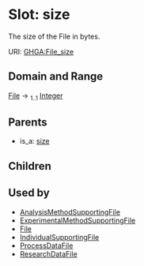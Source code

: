 
# Slot: size


The size of the File in bytes.

URI: [GHGA:File_size](https://w3id.org/GHGA/File_size)


## Domain and Range

[File](File.md) &#8594;  <sub>1..1</sub> [Integer](types/Integer.md)

## Parents

 *  is_a: [size](size.md)

## Children


## Used by

 * [AnalysisMethodSupportingFile](AnalysisMethodSupportingFile.md)
 * [ExperimentalMethodSupportingFile](ExperimentalMethodSupportingFile.md)
 * [File](File.md)
 * [IndividualSupportingFile](IndividualSupportingFile.md)
 * [ProcessDataFile](ProcessDataFile.md)
 * [ResearchDataFile](ResearchDataFile.md)
